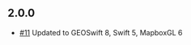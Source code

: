 ## 2.0.0

* [#11](https://github.com/GEOSwift/GEOSwiftMapboxGL/pull/11) Updated to
  GEOSwift 8, Swift 5, MapboxGL 6
